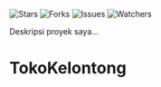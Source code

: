![Stars](https://img.shields.io/github/stars/username/repository?style=social)
![Forks](https://img.shields.io/github/forks/username/repository?style=social)
![Issues](https://img.shields.io/github/issues/username/repository)
![Watchers](https://img.shields.io/github/watchers/username/repository?style=social)

Deskripsi proyek saya...
# TokoKelontong
